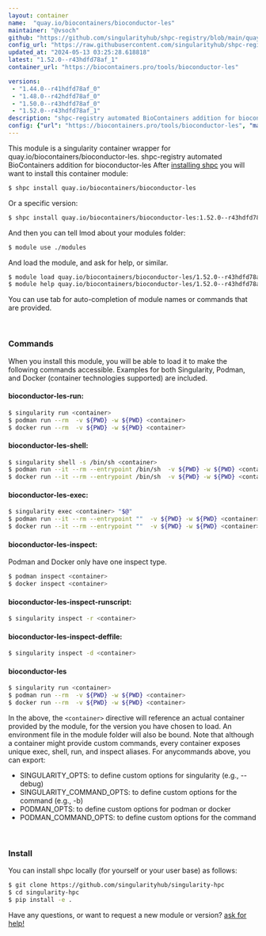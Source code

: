 ```yaml
---
layout: container
name:  "quay.io/biocontainers/bioconductor-les"
maintainer: "@vsoch"
github: "https://github.com/singularityhub/shpc-registry/blob/main/quay.io/biocontainers/bioconductor-les/container.yaml"
config_url: "https://raw.githubusercontent.com/singularityhub/shpc-registry/main/quay.io/biocontainers/bioconductor-les/container.yaml"
updated_at: "2024-05-13 03:25:28.618818"
latest: "1.52.0--r43hdfd78af_1"
container_url: "https://biocontainers.pro/tools/bioconductor-les"

versions:
 - "1.44.0--r41hdfd78af_0"
 - "1.48.0--r42hdfd78af_0"
 - "1.50.0--r43hdfd78af_0"
 - "1.52.0--r43hdfd78af_1"
description: "shpc-registry automated BioContainers addition for bioconductor-les"
config: {"url": "https://biocontainers.pro/tools/bioconductor-les", "maintainer": "@vsoch", "description": "shpc-registry automated BioContainers addition for bioconductor-les", "latest": {"1.52.0--r43hdfd78af_1": "sha256:49414ac75237f3623f21dbfd4f4cd2f41addc110f8f4bdad0a3206a3c0db0cee"}, "tags": {"1.44.0--r41hdfd78af_0": "sha256:78508b43a0803d5e853fd0d262eb2b1cab90ed7fcae64a20f6fdfc722b4effb3", "1.48.0--r42hdfd78af_0": "sha256:84d08a8a97ac655027232330a6dab05af757776e84e14846778aef53855e260d", "1.50.0--r43hdfd78af_0": "sha256:faccbb0f6ee75a2dca71bc55d65a7922113c81288a2aa076b86c1070cd328d2a", "1.52.0--r43hdfd78af_1": "sha256:49414ac75237f3623f21dbfd4f4cd2f41addc110f8f4bdad0a3206a3c0db0cee"}, "docker": "quay.io/biocontainers/bioconductor-les"}
---
```


This module is a singularity container wrapper for quay.io/biocontainers/bioconductor-les.
shpc-registry automated BioContainers addition for bioconductor-les
After [installing shpc](#install) you will want to install this container module:


```bash
$ shpc install quay.io/biocontainers/bioconductor-les
```

Or a specific version:

```bash
$ shpc install quay.io/biocontainers/bioconductor-les:1.52.0--r43hdfd78af_1
```

And then you can tell lmod about your modules folder:

```bash
$ module use ./modules
```

And load the module, and ask for help, or similar.

```bash
$ module load quay.io/biocontainers/bioconductor-les/1.52.0--r43hdfd78af_1
$ module help quay.io/biocontainers/bioconductor-les/1.52.0--r43hdfd78af_1
```

You can use tab for auto-completion of module names or commands that are provided.

<br>

### Commands

When you install this module, you will be able to load it to make the following commands accessible.
Examples for both Singularity, Podman, and Docker (container technologies supported) are included.

#### bioconductor-les-run:

```bash
$ singularity run <container>
$ podman run --rm  -v ${PWD} -w ${PWD} <container>
$ docker run --rm  -v ${PWD} -w ${PWD} <container>
```

#### bioconductor-les-shell:

```bash
$ singularity shell -s /bin/sh <container>
$ podman run --it --rm --entrypoint /bin/sh  -v ${PWD} -w ${PWD} <container>
$ docker run --it --rm --entrypoint /bin/sh  -v ${PWD} -w ${PWD} <container>
```

#### bioconductor-les-exec:

```bash
$ singularity exec <container> "$@"
$ podman run --it --rm --entrypoint ""  -v ${PWD} -w ${PWD} <container> "$@"
$ docker run --it --rm --entrypoint ""  -v ${PWD} -w ${PWD} <container> "$@"
```

#### bioconductor-les-inspect:

Podman and Docker only have one inspect type.

```bash
$ podman inspect <container>
$ docker inspect <container>
```

#### bioconductor-les-inspect-runscript:

```bash
$ singularity inspect -r <container>
```

#### bioconductor-les-inspect-deffile:

```bash
$ singularity inspect -d <container>
```



#### bioconductor-les

```bash
$ singularity run <container>
$ podman run --rm  -v ${PWD} -w ${PWD} <container>
$ docker run --rm  -v ${PWD} -w ${PWD} <container>
```


In the above, the `<container>` directive will reference an actual container provided
by the module, for the version you have chosen to load. An environment file in the
module folder will also be bound. Note that although a container
might provide custom commands, every container exposes unique exec, shell, run, and
inspect aliases. For anycommands above, you can export:

 - SINGULARITY_OPTS: to define custom options for singularity (e.g., --debug)
 - SINGULARITY_COMMAND_OPTS: to define custom options for the command (e.g., -b)
 - PODMAN_OPTS: to define custom options for podman or docker
 - PODMAN_COMMAND_OPTS: to define custom options for the command

<br>

### Install

You can install shpc locally (for yourself or your user base) as follows:

```bash
$ git clone https://github.com/singularityhub/singularity-hpc
$ cd singularity-hpc
$ pip install -e .
```

Have any questions, or want to request a new module or version? [ask for help!](https://github.com/singularityhub/singularity-hpc/issues)